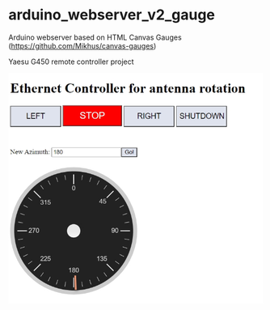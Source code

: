# arduino_webserver_v2_gauge

Arduino webserver based on HTML Canvas Gauges (https://github.com/Mikhus/canvas-gauges)

Yaesu G450 remote controller project
           
![Screenshot](webserver.jpeg)

